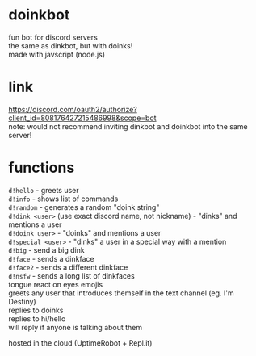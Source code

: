# doinkbot
fun bot for discord servers \
the same as dinkbot, but with doinks! \
made with javscript (node.js)

# link
https://discord.com/oauth2/authorize?client_id=808176427215486998&scope=bot \
note: would not recommend inviting dinkbot and doinkbot into the same server!

# functions
`d!hello` - greets user \
`d!info` - shows list of commands \
`d!random` - generates a random "doink string" \
`d!dink <user>` (use exact discord name, not nickname) - "dinks" and mentions a user \
`d!doink user>` - "doinks" and mentions a user\
`d!special <user>` - "dinks" a user in a special way with a mention \
`d!big` - send a big dink \
`d!face` - sends a dinkface\
`d!face2` - sends a different dinkface \
`d!nsfw` - sends a long list of dinkfaces \
tongue react on eyes emojis\
greets any user that introduces themself in the text channel (eg. I'm Destiny) \
replies to doinks \
replies to hi/hello \
will reply if anyone is talking about them

hosted in the cloud (UptimeRobot + Repl.it)

